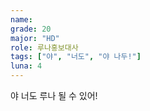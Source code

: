 ```yaml
---
name:
grade: 20
major: "HD"
role: 루나홍보대사
tags: ["야", "너도", "야 나두!"]
luna: 4
---
```


야 너도 루나 될 수 있어!
